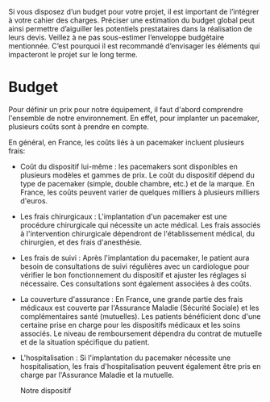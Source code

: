 Si vous disposez d’un budget pour votre projet, il est important de l’intégrer à votre cahier des charges. Préciser une estimation du budget global peut ainsi permettre d’aiguiller les potentiels prestataires dans la réalisation de leurs devis. Veillez à ne pas sous-estimer l’enveloppe budgétaire mentionnée. C’est pourquoi il est recommandé d’envisager les éléments qui impacteront le projet sur le long terme.

**Budget**
==========

Pour définir un prix pour notre équipement, il faut d'abord comprendre l'ensemble de notre environnement. En effet, pour implanter un pacemaker, plusieurs coûts sont à prendre en compte.

En général, en France, les coûts liés à un pacemaker incluent plusieurs frais:

- Coût du  dispositif lui-même : les pacemakers sont disponibles en plusieurs modèles et gammes de prix. Le coût du dispositif dépend du type de pacemaker (simple, double chambre, etc.) et de la marque. En France, les coûts peuvent varier de quelques milliers à plusieurs milliers d'euros.
  
- Les frais chirurgicaux : L'implantation d'un pacemaker est une procédure chirurgicale qui nécessite un acte médical. Les frais associés à l'intervention chirurgicale dépendront de l'établissement médical, du chirurgien, et des frais d'anesthésie.

- Les frais de suivi : Après l'implantation du pacemaker, le patient aura besoin de consultations de suivi régulières avec un cardiologue pour vérifier le bon fonctionnement du dispositif et ajuster les réglages si nécessaire. Ces consultations sont également associées à des coûts.

- La couverture d'assurance : En France, une grande partie des frais médicaux est couverte par l'Assurance Maladie (Sécurité Sociale) et les complémentaires santé (mutuelles). Les patients bénéficient donc d'une certaine prise en charge pour les dispositifs médicaux et les soins associés. Le niveau de remboursement dépendra du contrat de mutuelle et de la situation spécifique du patient.

- L'hospitalisation : Si l'implantation du pacemaker nécessite une hospitalisation, les frais d'hospitalisation peuvent également être pris en charge par l'Assurance Maladie et la mutuelle.

  Notre dispositif 

